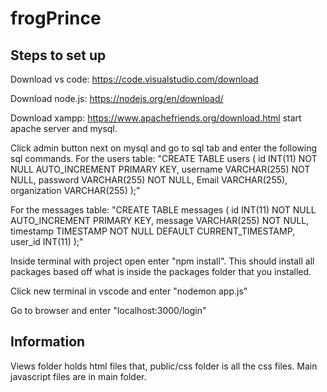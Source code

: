 # frogPrince

## Steps to set up

Download vs code: https://code.visualstudio.com/download 

Download node.js: https://nodejs.org/en/download/

Download xampp: https://www.apachefriends.org/download.html
start apache server and mysql.

Click admin button next on mysql and go to sql tab and enter the following sql commands. For the users table: "CREATE TABLE users (
  id INT(11) NOT NULL AUTO_INCREMENT PRIMARY KEY,
  username VARCHAR(255) NOT NULL,
  password VARCHAR(255) NOT NULL,
  Email VARCHAR(255),
  organization VARCHAR(255)
);"

For the messages table: "CREATE TABLE messages (
  id INT(11) NOT NULL AUTO_INCREMENT PRIMARY KEY,
  message VARCHAR(255) NOT NULL,
  timestamp TIMESTAMP NOT NULL DEFAULT CURRENT_TIMESTAMP,
  user_id INT(11)
);"

Inside terminal with project open enter "npm install". This should install all packages based off what is inside the packages folder that you installed.

Click new terminal in vscode and enter "nodemon app.js"

Go to browser and enter "localhost:3000/login"

## Information

Views folder holds html files that, public/css folder is all the css files. Main javascript files are in main folder.

